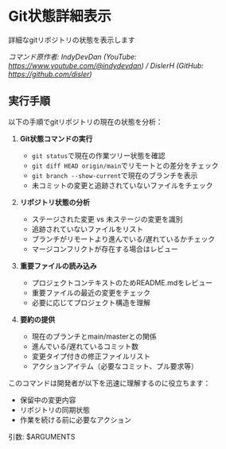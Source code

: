 # Git状態詳細表示

詳細なgitリポジトリの状態を表示します

*コマンド原作者: IndyDevDan (YouTube: https://www.youtube.com/@indydevdan) / DislerH (GitHub: https://github.com/disler)*

## 実行手順

以下の手順でgitリポジトリの現在の状態を分析：

1. **Git状態コマンドの実行**
   - `git status`で現在の作業ツリー状態を確認
   - `git diff HEAD origin/main`でリモートとの差分をチェック
   - `git branch --show-current`で現在のブランチを表示
   - 未コミットの変更と追跡されていないファイルをチェック

2. **リポジトリ状態の分析**
   - ステージされた変更 vs 未ステージの変更を識別
   - 追跡されていないファイルをリスト
   - ブランチがリモートより進んでいる/遅れているかチェック
   - マージコンフリクトが存在する場合はレビュー

3. **重要ファイルの読み込み**
   - プロジェクトコンテキストのためREADME.mdをレビュー
   - 重要ファイルの最近の変更をチェック
   - 必要に応じてプロジェクト構造を理解

4. **要約の提供**
   - 現在のブランチとmain/masterとの関係
   - 進んでいる/遅れているコミット数
   - 変更タイプ付きの修正ファイルリスト
   - アクションアイテム（必要なコミット、プル要求等）

このコマンドは開発者が以下を迅速に理解するのに役立ちます：
- 保留中の変更内容
- リポジトリの同期状態
- 作業を続ける前に必要なアクション

引数: $ARGUMENTS